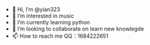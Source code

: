- 👋 Hi, I’m @yian323
- 👀 I’m interested in music
- 🌱 I’m currently learning python
- 💞️ I’m looking to collaborate on learn new knowlegde
- 📫 How to reach me QQ：1684222651

<!---
yian323/yian323 is a ✨ special ✨ repository because its `README.md` (this file) appears on your GitHub profile.
You can click the Preview link to take a look at your changes.
--->
